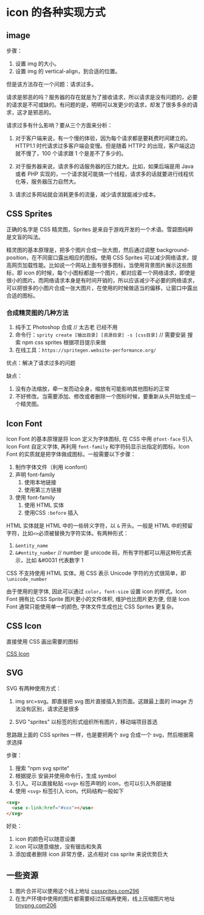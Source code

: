 # icon 的各种实现方式

## image

步骤：

1.  设置 img 的大小。
2. 设置 img 的 vertical-align，到合适的位置。

但是该方法存在一个问题：请求过多。

请求是邪恶的吗？服务器的存在就是为了接收请求，所以请求是没有问题的，必要的请求是不可或缺的。有问题的是，明明可以发更少的请求，却发了很多多余的请求，这才是邪恶的。

请求过多有什么影响？要从三个方面来分析：

1. 对于客户端来说，有一个慢的体验，因为每个请求都是要耗费时间建立的。HTTP1.1 时代请求过多客户端会变慢。但是随着 HTTP2 的出现，客户端这边就不慢了，100 个请求跟 1 个是差不了多少的。

2. 对于服务器来说，请求多的话服务器的压力就大。比如，如果后端是用 Java 或者 PHP 实现的，一个请求就可能搞一个线程，请求多的话就要进行线程优化等，服务器压力自然大。
3. 请求过多网站就会消耗更多的流量，减少请求就能减少成本。

## CSS Sprites

正确的名字是 CSS 精灵图，Sprites 是来自于游戏开发的一个术语。雪碧图纯粹是文盲的叫法。

精灵图的基本原理是，把多个图片合成一张大图，然后通过调整 background-position，在不同窗口露出相应的图标。使用 CSS Sprites 可以减少网络请求，提高网页加载性能。比如说一个网站上面有很多图标，当使用背景图片展示这些图标，即 icon 的时候，每个小图标都是一个图片，都对应着一个网络请求，即使是很小的图片。而网络请求本身是有时间开销的，所以应该减少不必要的网络请求，可以把很多的小图片合成一张大图片，在使用的时候做适当的偏移，让窗口中露出合适的图标。

### 合成精灵图的几种方法

1. 纯手工 Photoshop 合成  // 太古老 已经不用
2. 命令行：`sprity create [输出目录] [资源目录] -s [css目录]`  // 需要安装 搜索 npm css sprites 根据项目提示来做
3. 在线工具：`https://spritegen.website-performance.org/`

优点：解决了请求过多的问题

缺点：

1. 没有办法缩放，牵一发而动全身，缩放有可能影响其他图标的正常
2. 不好修改。当需要添加、修改或者删除一个图标时候，要重新从头开始生成一个精灵图。

## Icon Font

Icon Font 的基本原理是将 Icon 定义为字体图标, 在 CSS 中用 `@font-face`  引入 Icon Font 自定义字体, 再利用 `font-family` 和字符码显示出指定的图标。Icon Font 的实质就是把字体做成图标。一般需要以下步骤：

1. 制作字体文件（利用 iconfont）
2. 声明 font-family
   1. 使用本地链接
   2. 使用第三方链接
3. 使用 font-family
   1. 使用 HTML 实体
   2. 使用CSS `:before` 插入

HTML 实体就是 HTML 中的一些转义字符，以 `&` 开头。一般是 HTML 中的预留字符，比如`<>`必须被替换为字符实体。有两种形式：

1. `&entity_name`
2. `&#entity_number`   // number 是 unicode 码，所有字符都可以用这种形式表示，比如 &#0031 代表数字 1

CSS 不支持使用 HTML 实体。用 CSS 表示 Unicode 字符的方式很简单，即 `\unicode_number`

由于使用的是字体, 因此可以通过 `color`，`font-size` 设置 icon 的样式。Icon Font 拥有比 CSS Sprite 图片更小的文件体积, 维护也比图片更方便, 但是 Icon Font 通常只能使用单一的颜色, 字体文件生成也比 CSS Sprites 更复杂。

## CSS Icon

直接使用 CSS 画出需要的图标

[CSS Icon](https://cssicon.space/#/)

## SVG

SVG 有两种使用方式：

1. img src=svg。即直接把 svg 图片直接插入到页面。这跟最上面的 image 方法没有区别，请求还是很多

2. SVG "sprites" 以标签的形式组织所有图片，移动端项目首选


思路跟上面的 CSS sprites 一样，也是要把两个 svg 合成一个 svg，然后根据需求选择

步骤：

1. 搜索 ”npm svg sprite“
2. 根据提示 安装并使用命令行，生成 symbol
3. 引入。可以直接粘贴 `<svg>` 标签声明的 icon，也可以引入外部链接
4. 使用 `<svg>` 标签引入 icon。代码结构一般如下

```html
<svg>
  <use x-link:href="#xxx"></use>
</svg>
```

好处：

1. icon 的颜色可以随意设置
2. icon 可以随意缩放，没有锯齿和失真
3. 添加或者删除 icon 非常方便，这点相对 css sprite 来说优势巨大

## 一些资源

1. 图片合并可以使用这个线上地址 [csssprites.com296](http://csssprites.com/)
2. 在生产环境中使用的图片都需要经过压缩再使用，线上压缩图片地址 [tinypng.com206](https://tinypng.com/)